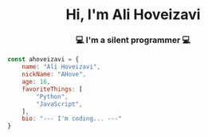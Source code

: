 <h1 align="center">Hi, I'm Ali Hoveizavi</h1>
<h3 align="center">💻 I'm a silent programmer 💻</h3>


```javascript
const ahoveizavi = {
    name: "Ali Hoveizavi",
    nickName: "AHove",
    age: 16,
    favoriteThings: [
        "Python",
        "JavaScript",
    ],
    bio: "--- I'm coding... ---"
}
```
